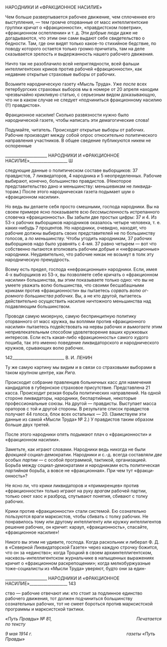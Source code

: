 НАРОДНИКИ И «ФРАКЦИОННОЕ НАСИЛИЕ»

Чем больше развертывается рабочее движение, чем сплоченнее его выступления, — тем громче оторванные от масс интеллигентские группки кричат о «фракционности», «правдистском поветрии», «фракционном ослеплении» и т. д. Эти добрые люди даже не догадываются, что этим они сами выдают себе свидетельство о бедности. Там, где они видят только какое-то стихийное бедствие, по поводу которого остается только громко причитать, там на деле сказывается зрелость и выдержанность нашего рабочего движения.

Ничто так не разоблачило всей неприглядности, всей фальши интеллигентских кри­ков против рабочей «фракционности», как недавние открытые страховые выборы от рабочих.

Возьмите народническую газету «Мысль Труда». Уже _после_ всех петербургских страховых выборов мы в номере от 20 апреля находим чрезвычайно крикливую статью, с серьезным видом доказывающую, что ни в каком случае не следует «подчиниться фракционному насилию (!!) правдистов».

Фракционное насилие! Сколько развязности нужно было народнической газете, что­бы написать эти демагогические слова!

Подумайте, читатель. Происходят открытые выборы от рабочих. Рабочие производят между собой опрос относительно политического направления участников. В общее сведение публикуются никем не оспоренные

  

_____________________ НАРОДНИКИ И «ФРАКЦИОННОЕ НАСИЛИЕ»___________________ Ш

следующие данные о политическом составе выборщиков: 37 правдистов, 7 ликвидато­ров, 4 народника и 5 неопределенных. Рабочие выбирают, конечно, большинство прав­дистов. (Некоторое представительство дано и меньшинству: меньшевикам не ликвида­торам.) После этого народническая газета подымает шум о «фракционном насилии».

Но ведь вы делаете себя просто смешными, господа народники. Вы на своем приме­ре ясно показываете всю _бессмысленность_ истрепанного словечка «фракционность». Вы забыли две простых цифры: 37 и 4. Из 53-х рабочих выборщиков народников оказа­лось четыре человека, т. е. каких-нибудь 7 процентов. Но народники, очевидно, нахо­дят, что рабочие должны выбирать своих представителей не по большинству голосов, а _по меньшинству._ Чтобы угодить народникам, 37 рабочих выборщиков надо было урав­нять с 4-мя. 37 равно четырем — вот что собственно пытаются втолковать рабочим до­брые и «нефракционные» народники. Неудивительно, что рабочие никак не возьмут в толк эту народническую премудрость.

Всему есть предел, господа «нефракционные» народники. Если, имея 4-х выборщи­ков из 53-х, вы позволяете себе кричать о «фракционном насилии» большинства, вы этим показываете только одно: что вы не умеете уважать волю большинства, что свои­ми бесшабашными криками против «фракционности» вы пытаетесь _сорвать волю ог­ромного большинства рабочих._ Вы, а не кто другой, пытаетесь действительно осущест­вить насилие ничтожного меньшинства над подавляющим большинством.

Проводя самую мизерную, самую беспринципную политику оторванного от масс кружка, вы воплями против «фракционного насилия» пытаетесь подействовать на нер­вы рабочих и _вымогаете_ этим непривлекательным способом удовлетворение ваших кружковых интересов. Если есть какая-либо «фракционность» самого худого пошиба, так это именно поведение ликвидаторского и народнического кружков, срывающих во­лю рабочих.

  

142__________________________ В. И. ЛЕНИН

Ту же самую картину мы видим и в связи со страховыми выборами в таком крупном центре, как _Рига._

Происходит собрание правленцев больничных касс для намечения кандидатов в гу­бернское страховое присутствие. Представлена 21 касса. Происходит резкая борьба по­литических направлений. На одной стороне ликвидаторы, народники, беспартийные, некоторые профессиональные союзы. На другой — правдисты. Выступает масса орато­ров с той и другой стороны. В результате список правдистов получает 44 голоса, блок всех остальных — 20. (Заимствуем эти данные из самой «Мысли Труда» № 2.) У прав­дистов таким образом больше двух третей.

После этого народники опять подымают плач о «фракционности» и «фракционном насилии».

Заметьте, как играют словами. Народники ведь никогда не были _фракцией_ социал-демократии. Народники и с.-д. всегда составляли _две_ особых _партии_ — с особой про­граммой, тактикой, организацией. Борьба между социал-демократами и народниками есть политическая _партийная_ борьба, а вовсе не «фракционная». При чем тут «фракци­онность»?

Не ясно ли, что крики ликвидаторов и «примиренцев» против «фракционности» только играют на руку _врагам_ рабочей партии, только сеют хаос и разброд, спутывают понятия, сбивают с толку рабочих.

Крики против «фракционности» стали системой. Ею сознательно пользуются враги марксистов, чтобы сбивать с толку рабочих. Не понравилось тому или другому интел­лигенту или кружку интеллигентов решение рабочих, он кричит: караул, «фракцион­ность», спасайте, «фракционное насилие»!

Никого вы этим не удивите, господа. Когда раскольник и либерал Ф. Д. в «Северной Ликвидаторской Газете» через каждую строчку божится, что он за «единство»; когда Троцкий в своем архиинтеллигентском, насквозь-интеллигентском журнальчике в на­пыщенных выражениях кричит о «фракционном раскрепощении»; когда мелкобуржу­азные тоже-социалисты из «Мысли Труда» уверяют, будто они за един-

  

_____________________ НАРОДНИКИ И «ФРАКЦИОННОЕ НАСИЛИЕ»___________________ 143

ство — рабочие отвечают им: кто стоит за подлинное единство рабочего движения, тот должен подчиниться большинству сознательных рабочих, тот не смеет бороться против марксистской программы и марксистской тактики.

_«Путь Правды» № 81,                                                                     Печатается по тексту_

_9 мая 1914 г.                                                                             газеты «Путь Правды»_